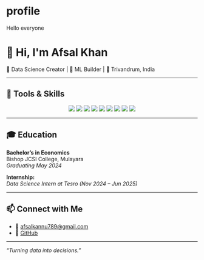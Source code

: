 # profile
Hello everyone
# 👋 Hi, I'm Afsal Khan

🎯 Data Science Creator | 🧠 ML Builder | 📍 Trivandrum, India

---

## 🧰 Tools & Skills

<div align="center">

<img src="https://img.shields.io/badge/Python-3776AB?style=for-the-badge&logo=python&logoColor=white" />
<img src="https://img.shields.io/badge/R-276DC3?style=for-the-badge&logo=r&logoColor=white" />
<img src="https://img.shields.io/badge/SQL-4479A1?style=for-the-badge&logo=postgresql&logoColor=white" />
<img src="https://img.shields.io/badge/MongoDB-4EA94B?style=for-the-badge&logo=mongodb&logoColor=white" />
<img src="https://img.shields.io/badge/Tableau-E97627?style=for-the-badge&logo=tableau&logoColor=white" />
<img src="https://img.shields.io/badge/PowerBI-F2C811?style=for-the-badge&logo=powerbi&logoColor=black" />
<img src="https://img.shields.io/badge/Scikit--Learn-F7931E?style=for-the-badge&logo=scikit-learn&logoColor=white" />
<img src="https://img.shields.io/badge/Seaborn-5A9FD4?style=for-the-badge&logo=python&logoColor=white" />
<img src="https://img.shields.io/badge/Microsoft_Excel-217346?style=for-the-badge&logo=microsoft-excel&logoColor=white" />

</div>

---

## 🎓 Education

**Bachelor’s in Economics**  
Bishop JCSI College, Mulayara  
_Graduating May 2024_

**Internship:**  
*Data Science Intern at Tesro (Nov 2024 – Jun 2025)*

---

## 📫 Connect with Me

- 📧 [afsalkannu789@gmail.com](mailto:afsalkannu789@gmail.com)
- 💼 [GitHub](https://github.com/AfsalKhan789)

---

_“Turning data into decisions.”_
